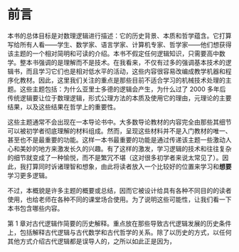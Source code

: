 # 前言

本书的总体目标是对数理逻辑进行描述：它的历史背景、本质和哲学蕴含。它打算写给所有人看——学生、数学家、语言学家、计算机专家、哲学家——他们想获得该主题的一个相对简明和可读的介绍。本书不假定任何逻辑知识，只需要高中数学。整本书强调的是理解而不是技术。在我看来，不仅有过多的强调基本技术的逻辑书，而且学习它们也是相对低水平的活动，这些内容很容易改编成教学机器和程序化教材。因此，这里我们关注的重点是那些目前不适合学习的机械技术处理的主题。这些主题包括：为什么亚里士多德的逻辑会产生，为什么过了 2000 多年后传统逻辑要让位于数理逻辑，形式公理方法的本质及使用它的理由，元理论的主要结果，以及这些结果在哲学上的重要性。

这些主题通常不会出现在一本导论书中。大多数导论教材的内容完全由那些其细节可以被初学者彻底理解的材料组成。然而，呈现这些材料并不是入门教材的唯一、甚至也不是最重要的功能。这样一本书最重要的功能是通过传递该主题一些激动人心和美妙的地方来激发长久的兴趣。有了这样的激发，学习逻辑的技术和往往复杂的细节就变成了一种愉悦，而不是繁冗不堪（这对很多初学者来说太常见了）。因此，我打算同时诉诸理智和想象，由此将读者放入一个比较好的位置来学习和**想要**学习更多逻辑。

不过，本概貌是许多主题的概要或总结，因而它被设计给具有各种不同目的的读者使用，也给老师在各种不同的课堂场合使用。为了说明这些可能性，让我们看一下本书包含哪些内容。

第 1 章对古代逻辑作简要的历史解释。重点放在那些导致古代逻辑发展的历史条件上，包括解释古代逻辑与古代数学和古代哲学的关系。除了以历史的方式，以任何其他方式介绍古代逻辑都是误导人的，之所以如此正是因为，
